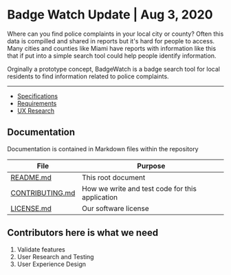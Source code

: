 # Badge Watch Update | Aug 3, 2020

Where can you find police complaints in your local city or county? Often this data is compilled and shared in reports but 
it's hard for people to access. Many cities and counties like Miami have reports with information like this that if put into a simple
search tool could help people identify information.

Orginally a prototype concept, BadgeWatch is a badge search tool for local residents to find information related to police complaints. 

--------------------

* [Specifications](https://docs.google.com/document/d/1S4mxMGBGdSeSwo1NnW0-uCeyw9oy-_4C30kOtWjQk_c/edit?usp=sharing)
* [Requirements](https://docs.google.com/document/d/1I1_FcCZHoDbR5MEixw9z3RtooUgugUlc1HcrHhcW_Tk/edit?usp=sharing)
* [UX Research](https://projects.invisionapp.com/boards/VN3TI2NZBKE)

## Documentation

Documentation is contained in Markdown files within the repository

| File          | Purpose |
| ------------- | -----------|
| [README.md](README.md) | This root document |
| [CONTRIBUTING.md](CONTRIBUTING.md) | How we write and test code for this application |
| [LICENSE.md](LICENSE.md) | Our software license |

## Contributors here is what we need
1. Validate features
2. User Research and Testing
3. User Experience Design
